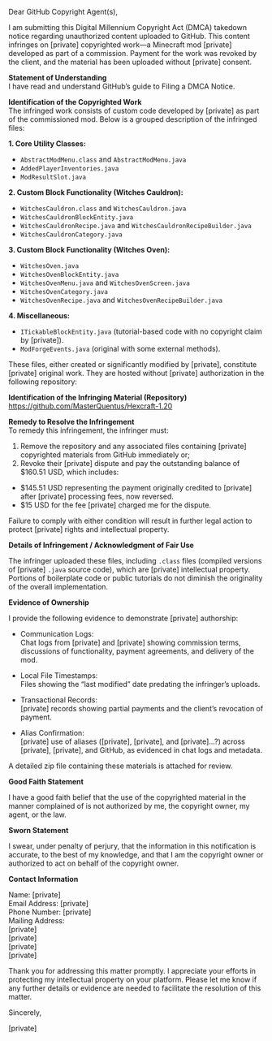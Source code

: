 Dear GitHub Copyright Agent(s),

I am submitting this Digital Millennium Copyright Act (DMCA) takedown notice regarding unauthorized content uploaded to GitHub. This content infringes on [private] copyrighted work—a Minecraft mod [private] developed as part of a commission. Payment for the work was revoked by the client, and the material has been uploaded without [private] consent.

**Statement of Understanding**  
I have read and understand GitHub’s guide to Filing a DMCA Notice.



**Identification of the Copyrighted Work**  
The infringed work consists of custom code developed by [private] as part of the commissioned mod. Below is a grouped description of the infringed files:

**1. Core Utility Classes:**  
- `AbstractModMenu.class` and `AbstractModMenu.java`  
- `AddedPlayerInventories.java`  
- `ModResultSlot.java`

**2. Custom Block Functionality (Witches Cauldron):**  
- `WitchesCauldron.class` and `WitchesCauldron.java`  
- `WitchesCauldronBlockEntity.java`  
- `WitchesCauldronRecipe.java` and `WitchesCauldronRecipeBuilder.java`  
- `WitchesCauldronCategory.java`  

**3. Custom Block Functionality (Witches Oven):**  
- `WitchesOven.java`  
- `WitchesOvenBlockEntity.java`  
- `WitchesOvenMenu.java` and `WitchesOvenScreen.java`  
- `WitchesOvenCategory.java`  
- `WitchesOvenRecipe.java` and `WitchesOvenRecipeBuilder.java`

**4. Miscellaneous:**  
- `ITickableBlockEntity.java` (tutorial-based code with no copyright claim by [private]).  
- `ModForgeEvents.java` (original with some external methods).


These files, either created or significantly modified by [private], constitute [private] original work. They are hosted without [private] authorization in the following repository:



**Identification of the Infringing Material (Repository)**  
https://github.com/MasterQuentus/Hexcraft-1.20



**Remedy to Resolve the Infringement**  
To remedy this infringement, the infringer must:  
1. Remove the repository and any associated files containing [private] copyrighted materials from GitHub immediately or;   
2. Revoke their [private] dispute and pay the outstanding balance of $160.51 USD, which includes:   

- $145.51 USD representing the payment originally credited to [private] after [private] processing fees, now reversed.   
- $15 USD for the fee [private] charged me for the dispute.

Failure to comply with either condition will result in further legal action to protect [private] rights and intellectual property. 

**Details of Infringement / Acknowledgment of Fair Use**

The infringer uploaded these files, including `.class` files (compiled versions of [private] `.java` source code), which are [private] intellectual property. Portions of boilerplate code or public tutorials do not diminish the originality of the overall implementation.



**Evidence of Ownership**

I provide the following evidence to demonstrate [private] authorship:

- Communication Logs:  
Chat logs from [private] and [private] showing commission terms, discussions of functionality, payment agreements, and delivery of the mod. 

- Local File Timestamps:  
Files showing the “last modified” date predating the infringer’s uploads.

- Transactional Records:  
[private] records showing partial payments and the client’s revocation of payment. 

- Alias Confirmation:  
[private] use of aliases ([private], [private], and [private]…?) across [private], [private], and GitHub, as evidenced in chat logs and metadata.

A detailed zip file containing these materials is attached for review. 



**Good Faith Statement**

I have a good faith belief that the use of the copyrighted material in the manner complained of is not authorized by me, the copyright owner, my agent, or the law. 



**Sworn Statement**

I swear, under penalty of perjury, that the information in this notification is accurate, to the best of my knowledge, and that I am the copyright owner or authorized to act on behalf of the copyright owner. 



**Contact Information**

Name: [private]  
Email Address: [private]  
Phone Number: [private]  
Mailing Address:  
[private]  
[private]  
[private]  
[private]  

Thank you for addressing this matter promptly. I appreciate your efforts in protecting my intellectual property on your platform. Please let me know if any further details or evidence are needed to facilitate the resolution of this matter.

Sincerely,

[private]  
